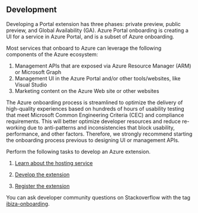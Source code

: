   
<a name="development"></a>
## Development

Developing a Portal extension has three phases: private preview, public preview, and Global Availability (GA). Azure Portal onboarding is creating a UI for a service in Azure Portal, and is a subset of Azure onboarding.

Most services that onboard to Azure can leverage the following components of the Azure ecosystem:
1. Management APIs that are exposed via Azure Resource Manager (ARM) or Microsoft Graph
1. Management UI in the Azure Portal and/or other tools/websites, like Visual Studio
1. Marketing content on the Azure Web site or other websites

The Azure onboarding process is streamlined to optimize the delivery of high-quality experiences based on hundreds of hours of usability testing that meet Microsoft Common Engineering Criteria (CEC) and compliance requirements. This will better optimize developer resources and reduce re-working due to anti-patterns and inconsistencies that block usability, performance, and other factors. Therefore, we strongly recommend starting the onboarding process previous to designing UI or management APIs.

Perform the following tasks to develop an Azure extension.

1. [Learn about the hosting service](portalfx-extensions-onboarding2-hosting.md)

1. [Develop the extension](portalfx-extensions-onboarding2-develop.md)

1. [Register the extension](portalfx-extensions-onboarding2-registration.md)

You can ask developer community questions on Stackoverflow with the tag [ibiza-onboarding](https://stackoverflow.microsoft.com/questions/tagged/ibiza-onboarding).
